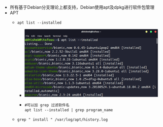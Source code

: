 - 所有基于Debian分支理论上都支持，Debian使用apt及dpkg进行软件包管理
- APT
	- ```
	  apt list --installed
	  ```
		- ![image.png](../assets/image_1715652171847_0.png)
		- ```
		  #可以加 grep 过滤软件名
		  apt list --installed | grep program_name
		  ```
	- ```
	  grep " install " /var/log/apt/history.log
	  ```